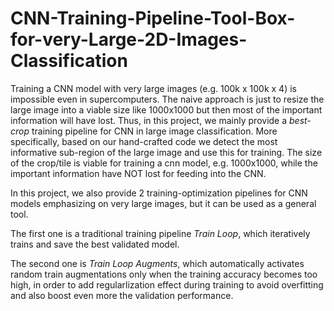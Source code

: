 # CNN-Training-Pipeline-Tool-Box-for-very-Large-2D-Images-Classification

Training a CNN model with very large images (e.g. 100k x 100k x 4) is impossible even in supercomputers.
The naive approach is just to resize the large image into a viable size like 1000x1000 but then most of the important information will have lost.
Thus, in this project, we mainly provide a _best-crop_ training pipeline for CNN in large image  classification.
More specifically, based on our hand-crafted code we detect the most informative sub-region of the large image and use this for training.
The size of the crop/tile is viable for training a cnn model, e.g. 1000x1000, while the important information have NOT lost for feeding into the CNN.


In this project, we also provide 2 training-optimization pipelines for CNN models
emphasizing on very large images, but it can be used as a general tool.

The first one is a traditional training pipeline  _Train Loop_, which iteratively
trains and save the best validated model.

The second one is  _Train Loop Augments_, which automatically activates random train augmentations
only when the training accuracy becomes too high, in order to add regularlization effect during training to avoid overfitting 
and also boost even more the validation performance.


